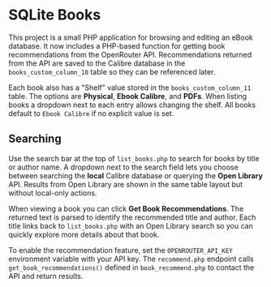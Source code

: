 # SQLite Books

This project is a small PHP application for browsing and editing an eBook database. It now includes a PHP-based function for getting book recommendations from the OpenRouter API. Recommendations returned from the API are saved to the Calibre database in the `books_custom_column_10` table so they can be referenced later.

Each book also has a "Shelf" value stored in the `books_custom_column_11` table.  The
options are **Physical**, **Ebook Calibre**, and **PDFs**.  When listing books a
dropdown next to each entry allows changing the shelf.  All books default to
`Ebook Calibre` if no explicit value is set.

## Searching

Use the search bar at the top of `list_books.php` to search for books by title or author name. A dropdown next to the search field lets you choose between searching the **local** Calibre database or querying the **Open Library** API. Results from Open Library are shown in the same table layout but without local-only actions.

When viewing a book you can click **Get Book Recommendations**. The returned text is parsed to identify
the recommended title and author. Each title links back to `list_books.php` with an Open Library search
so you can quickly explore more details about that book.

To enable the recommendation feature, set the `OPENROUTER_API_KEY` environment variable with your API key. The `recommend.php` endpoint calls `get_book_recommendations()` defined in `book_recommend.php` to contact the API and return results.
